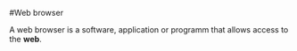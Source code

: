 #Web browser

A web browser is a software, application or programm that allows access to the **web**.